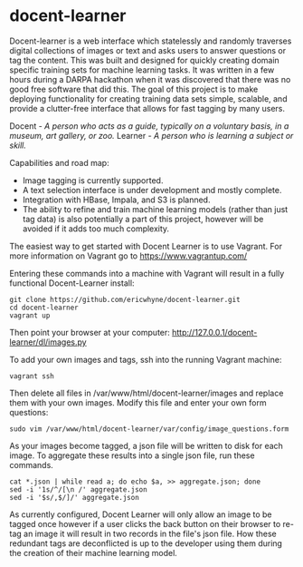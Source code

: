docent-learner
==============

Docent-learner is a web interface which statelessly and randomly traverses digital collections of images or text and asks users to answer questions or tag the content. This was built and designed for quickly creating domain specific training sets for machine learning tasks. It was written in a few hours during a DARPA hackathon when it was discovered that there was no good free software that did this. The goal of this project is to make deploying functionality for creating training data sets simple, scalable, and provide a clutter-free interface that allows for fast tagging by many users.

Docent - _A person who acts as a guide, typically on a voluntary basis, in a museum, art gallery, or zoo._
Learner - _A person who is learning a subject or skill._

Capabilities and road map:
- Image tagging is currently supported. 
- A text selection interface is under development and mostly complete.
- Integration with HBase, Impala, and S3 is planned.
- The ability to refine and train machine learning models (rather than just tag data) is also potentially a part of this project, however will be avoided if it adds too much complexity. 

The easiest way to get started with Docent Learner is to use Vagrant. For more information on Vagrant go to https://www.vagrantup.com/

Entering these commands into a machine with Vagrant will result in a fully functional Docent-Learner install:
```
git clone https://github.com/ericwhyne/docent-learner.git
cd docent-learner
vagrant up
```
Then point your browser at your computer: http://127.0.0.1/docent-learner/dl/images.py

To add your own images and tags, ssh into the running Vagrant machine:
```
vagrant ssh
```
Then delete all files in /var/www/html/docent-learner/images and replace them with your own images.
Modify this file and enter your own form questions:
```
sudo vim /var/www/html/docent-learner/var/config/image_questions.form
```

As your images become tagged, a json file will be written to disk for each image. To aggregate these results into a single json file, run these commands.
```
cat *.json | while read a; do echo $a, >> aggregate.json; done
sed -i '1s/^/[\n /' aggregate.json
sed -i '$s/,$/]/' aggregate.json
```

As currently configured, Docent Learner will only allow an image to be tagged once however if a user clicks the back button on their browser to re-tag an image it will result in two records in the file's json file. How these redundant tags are deconflicted is up to the developer using them during the creation of their machine learning model.

